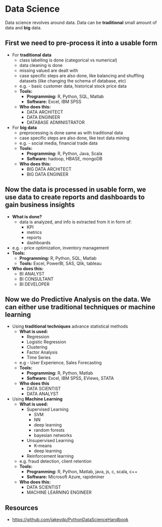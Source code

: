 # Data Science

Data science revolves around data.
Data can be **traditional** small amount of data and **big** data.

## First we need to pre-process it into a usable form

- For **traditional data**
    - class labelling is done (categorical vs numerical)
    - data cleaning is done
    - missing valued are dealt with
    - case specific steps are also done, like balancing and
    shuffling datasets (like changing the schema of database, etc)
    - e.g. - basic customer data, historical stock price data
    - **Tools:**
        - **Programming:** R, Python, SQL, Matlab
        - **Software:** Excel, IBM SPSS
    - **Who does this:**
        - DATA ARCHITECT
        - DATA ENGINEER
        - DATABASE ADMINISTRATOR
- For **big data**
    - preprocessing is done same as with traditional data
    - case specific steps are also done, like text data mining
    - e.g. - social media, financial trade data
    - **Tools:**
        - **Programming:** R, Python, Java, Scala
        - **Software:** hadoop, HBASE, mongoDB
    - **Who does this:**
        - BIG DATA ARCHITECT
        - BIG DATA ENGINEER

## Now the data is processed in usable form, we use data to create reports and dashboards to gain business insights

- **What is done?**
    - data is analyzed, and info is extracted from it in form of:
        - KPI
        - metrics
        - reports
        - dashboards
- e.g. - price optimization, inventory management
- **Tools:**
    - **Programming:** R, Python, SQL, Matlab
    - **Tools:** Excel, PowerBI, SAS, Qlik, tableau
- **Who does this:**
    - BI ANALYST
    - BI CONSULTANT
    - BI DEVELOPER

## Now we do **Predictive Analysis** on the data. We can either use traditional techniques or machine learning

- Using **traditional techniques** advance statistical methods
    - **What is used:**
        - Regression
        - Logistic Regression
        - Clustering
        - Factor Analysis
        - Time Series
    - e.g - User Experience, Sales Forecasting
    - **Tools:**
        - **Programming:** R, Python, Matlab
        - **Software:** Excel, IBM SPSS, EViews, STATA
    - **Who does this**
        - DATA SCIENTIST
        - DATA ANALYST
- Using **Machine Learning**
    - **What is used:**
        - Supervised Learning
            - SVM
            - NN
            - deep learning
            - random forests
            - bayesian networks
        - Unsupervised Learning
            - K-means
            - deep learning
        - Reinforcement learning
    - e.g. fraud detection, client retention
    - **Tools:**
        - **Programming:** R, Python, Matlab, java, js, c, scala, c++
        - **Software:** Microsoft Azure, rapidminer
    - **Who does this:**
        - DATA SCIENTIST
        - MACHINE LEARNING ENGINEER

## Resources

- <https://github.com/jakevdp/PythonDataScienceHandbook>
